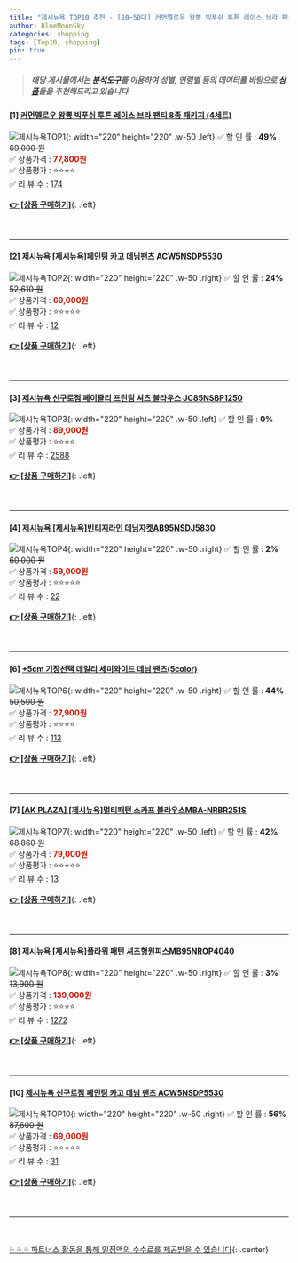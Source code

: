 ```yaml
---
title: "제시뉴욕 TOP10 추천 - [10~50대] 커먼멜로우 왕뽕 빅푸쉬 투톤 레이스 브라 팬티 8종 패키지 (4세트)"
author: BlueMoonSky
categories: shopping
tags: [Top10, shopping]
pin: true
---
```


> ##### 해당 게시물에서는 [**분석도구**](https://itemscout.io/)를 이용하여 **성별**, **연령별** 등의 데이터를 바탕으로 [**상품**](https://link.coupang.com/a/baae76)들을 추천해드리고 있습니다.

#### [1] [커먼멜로우 왕뽕 빅푸쉬 투톤 레이스 브라 팬티 8종 패키지 (4세트)](https://link.coupang.com/re/AFFSDP?lptag=AF5964186&subid=bluemoonsky6999&pageKey=7126495630&traceid=V0-153&itemId=17855662111&vendorItemId=85018985188)
![제시뉴욕TOP1](https://thumbnail10.coupangcdn.com/thumbnails/remote/230x230ex/image/vendor_inventory/5c03/aaa3f8d27f14a11845b4804d1e89d149e2dc27f4385dfffd0499f4d6f216.jpg){: width="220" height="220" .w-50 .left}
✅ 할 인 률 : **49%** ~~<del class="base-price"> 69,000  </del>원~~<br>
✅ 상품가격 : <span style="color:#cb1400"> **77,800원** </span><br>
✅ 상품평가 : ⭐⭐⭐⭐<br>
✅ 리 뷰 수 : [174](https://link.coupang.com/re/AFFSDP?lptag=AF5964186&subid=bluemoonsky6999&pageKey=7126495630&traceid=V0-153&itemId=17855662111&vendorItemId=85018985188)<br>
<br>
[**👉  [상품 구매하기]**](https://link.coupang.com/re/AFFSDP?lptag=AF5964186&subid=bluemoonsky6999&pageKey=7126495630&traceid=V0-153&itemId=17855662111&vendorItemId=85018985188){: .left}
<br>
<br>
<br>

***

#### [2] [제시뉴욕 [제시뉴욕]페인팅 카고 데님팬츠 ACW5NSDP5530](https://link.coupang.com/re/AFFSDP?lptag=AF5964186&subid=bluemoonsky6999&pageKey=7534915390&traceid=V0-153&itemId=19793508648&vendorItemId=86959135678)
![제시뉴욕TOP2](https://thumbnail6.coupangcdn.com/thumbnails/remote/230x230ex/image/vendor_inventory/4bd3/b6982c5e9943e54e9a037aadf140e50a513599649863cae7fd742759c41b.jpg){: width="220" height="220" .w-50 .right}
✅ 할 인 률 : **24%** ~~<del class="base-price"> 52,610  </del>원~~<br>
✅ 상품가격 : <span style="color:#cb1400"> **69,000원** </span><br>
✅ 상품평가 : ⭐⭐⭐⭐⭐<br>
✅ 리 뷰 수 : [12](https://link.coupang.com/re/AFFSDP?lptag=AF5964186&subid=bluemoonsky6999&pageKey=7534915390&traceid=V0-153&itemId=19793508648&vendorItemId=86959135678)<br>
<br>
[**👉  [상품 구매하기]**](https://link.coupang.com/re/AFFSDP?lptag=AF5964186&subid=bluemoonsky6999&pageKey=7534915390&traceid=V0-153&itemId=19793508648&vendorItemId=86959135678){: .left}
<br>
<br>
<br>

***

#### [3] [제시뉴욕 신구로점 페이즐리 프린팅 셔츠 블라우스 JC85NSBP1250](https://link.coupang.com/re/AFFSDP?lptag=AF5964186&subid=bluemoonsky6999&pageKey=7528689694&traceid=V0-153&itemId=19762204527&vendorItemId=86865488240)
![제시뉴욕TOP3](https://thumbnail7.coupangcdn.com/thumbnails/remote/230x230ex/image/vendor_inventory/3ba2/f9c221e3155a8a9b4ac92335bd1d854d1d458e74074ed9c46c620ab10254.jpg){: width="220" height="220" .w-50 .left}
✅ 할 인 률 : **0%** <br>
✅ 상품가격 : <span style="color:#cb1400"> **89,000원** </span><br>
✅ 상품평가 : ⭐⭐⭐⭐<br>
✅ 리 뷰 수 : [2588](https://link.coupang.com/re/AFFSDP?lptag=AF5964186&subid=bluemoonsky6999&pageKey=7528689694&traceid=V0-153&itemId=19762204527&vendorItemId=86865488240)<br>
<br>
[**👉  [상품 구매하기]**](https://link.coupang.com/re/AFFSDP?lptag=AF5964186&subid=bluemoonsky6999&pageKey=7528689694&traceid=V0-153&itemId=19762204527&vendorItemId=86865488240){: .left}
<br>
<br>
<br>

***

#### [4] [제시뉴욕 [제시뉴욕]빈티지라인 데님자켓AB95NSDJ5830](https://link.coupang.com/re/AFFSDP?lptag=AF5964186&subid=bluemoonsky6999&pageKey=7547292505&traceid=V0-153&itemId=19853837494&vendorItemId=86954970197)
![제시뉴욕TOP4](https://thumbnail6.coupangcdn.com/thumbnails/remote/230x230ex/image/vendor_inventory/707c/32bb6d68d6fa63a3c2e75b3468e1556d04790001369d3cfb93a4f80ff8dc.jpg){: width="220" height="220" .w-50 .right}
✅ 할 인 률 : **2%** ~~<del class="base-price"> 60,000  </del>원~~<br>
✅ 상품가격 : <span style="color:#cb1400"> **59,000원** </span><br>
✅ 상품평가 : ⭐⭐⭐⭐⭐<br>
✅ 리 뷰 수 : [22](https://link.coupang.com/re/AFFSDP?lptag=AF5964186&subid=bluemoonsky6999&pageKey=7547292505&traceid=V0-153&itemId=19853837494&vendorItemId=86954970197)<br>
<br>
[**👉  [상품 구매하기]**](https://link.coupang.com/re/AFFSDP?lptag=AF5964186&subid=bluemoonsky6999&pageKey=7547292505&traceid=V0-153&itemId=19853837494&vendorItemId=86954970197){: .left}
<br>
<br>
<br>

***

#### [6] [+5cm 기장선택 데일리 세미와이드 데님 팬츠(5color)](https://link.coupang.com/re/AFFSDP?lptag=AF5964186&subid=bluemoonsky6999&pageKey=7209387880&traceid=V0-153&itemId=18240673210&vendorItemId=85387642547)
![제시뉴욕TOP6](https://thumbnail8.coupangcdn.com/thumbnails/remote/230x230ex/image/vendor_inventory/c58b/b6360a5ea3fe9e520f0bd9420e27d4f2339864f9013ec2cd547674c2efcf.jpg){: width="220" height="220" .w-50 .right}
✅ 할 인 률 : **44%** ~~<del class="base-price"> 50,500  </del>원~~<br>
✅ 상품가격 : <span style="color:#cb1400"> **27,900원** </span><br>
✅ 상품평가 : ⭐⭐⭐⭐<br>
✅ 리 뷰 수 : [113](https://link.coupang.com/re/AFFSDP?lptag=AF5964186&subid=bluemoonsky6999&pageKey=7209387880&traceid=V0-153&itemId=18240673210&vendorItemId=85387642547)<br>
<br>
[**👉  [상품 구매하기]**](https://link.coupang.com/re/AFFSDP?lptag=AF5964186&subid=bluemoonsky6999&pageKey=7209387880&traceid=V0-153&itemId=18240673210&vendorItemId=85387642547){: .left}
<br>
<br>
<br>

***

#### [7] [[AK PLAZA] [제시뉴욕]멀티패턴 스카프 블라우스MBA-NRBR251S](https://link.coupang.com/re/AFFSDP?lptag=AF5964186&subid=bluemoonsky6999&pageKey=6810431315&traceid=V0-153&itemId=16108627362&vendorItemId=83358653797)
![제시뉴욕TOP7](https://thumbnail8.coupangcdn.com/thumbnails/remote/230x230ex/image/vendor_inventory/7e17/22a6ed63f8e61e8db4344875cd81330224973fb208c292fe3f3c2da92d53.jpg){: width="220" height="220" .w-50 .left}
✅ 할 인 률 : **42%** ~~<del class="base-price"> 68,860  </del>원~~<br>
✅ 상품가격 : <span style="color:#cb1400"> **79,000원** </span><br>
✅ 상품평가 : ⭐⭐⭐⭐⭐<br>
✅ 리 뷰 수 : [13](https://link.coupang.com/re/AFFSDP?lptag=AF5964186&subid=bluemoonsky6999&pageKey=6810431315&traceid=V0-153&itemId=16108627362&vendorItemId=83358653797)<br>
<br>
[**👉  [상품 구매하기]**](https://link.coupang.com/re/AFFSDP?lptag=AF5964186&subid=bluemoonsky6999&pageKey=6810431315&traceid=V0-153&itemId=16108627362&vendorItemId=83358653797){: .left}
<br>
<br>
<br>

***

#### [8] [제시뉴욕 [제시뉴욕]플라워 패턴 셔츠형원피스MB95NROP4040](https://link.coupang.com/re/AFFSDP?lptag=AF5964186&subid=bluemoonsky6999&pageKey=7569054085&traceid=V0-153&itemId=19957367363&vendorItemId=87119449807)
![제시뉴욕TOP8](https://thumbnail8.coupangcdn.com/thumbnails/remote/230x230ex/image/vendor_inventory/f22a/a19f83e392062f6d97b23d84d91620c519d3d27252862793f44201f91069.jpg){: width="220" height="220" .w-50 .right}
✅ 할 인 률 : **3%** ~~<del class="base-price"> 13,900  </del>원~~<br>
✅ 상품가격 : <span style="color:#cb1400"> **139,000원** </span><br>
✅ 상품평가 : ⭐⭐⭐⭐<br>
✅ 리 뷰 수 : [1272](https://link.coupang.com/re/AFFSDP?lptag=AF5964186&subid=bluemoonsky6999&pageKey=7569054085&traceid=V0-153&itemId=19957367363&vendorItemId=87119449807)<br>
<br>
[**👉  [상품 구매하기]**](https://link.coupang.com/re/AFFSDP?lptag=AF5964186&subid=bluemoonsky6999&pageKey=7569054085&traceid=V0-153&itemId=19957367363&vendorItemId=87119449807){: .left}
<br>
<br>
<br>

***

#### [10] [제시뉴욕 신구로점 페인팅 카고 데님 팬츠 ACW5NSDP5530](https://link.coupang.com/re/AFFSDP?lptag=AF5964186&subid=bluemoonsky6999&pageKey=7542555505&traceid=V0-153&itemId=19831633362&vendorItemId=86933358548)
![제시뉴욕TOP10](https://thumbnail6.coupangcdn.com/thumbnails/remote/230x230ex/image/vendor_inventory/f8f6/eef3813a7073635edffc400ec1b82e358b2af7bc547d4aedbf1ba23ba7cb.jpg){: width="220" height="220" .w-50 .right}
✅ 할 인 률 : **56%** ~~<del class="base-price"> 87,600  </del>원~~<br>
✅ 상품가격 : <span style="color:#cb1400"> **69,000원** </span><br>
✅ 상품평가 : ⭐⭐⭐⭐⭐<br>
✅ 리 뷰 수 : [31](https://link.coupang.com/re/AFFSDP?lptag=AF5964186&subid=bluemoonsky6999&pageKey=7542555505&traceid=V0-153&itemId=19831633362&vendorItemId=86933358548)<br>
<br>
[**👉  [상품 구매하기]**](https://link.coupang.com/re/AFFSDP?lptag=AF5964186&subid=bluemoonsky6999&pageKey=7542555505&traceid=V0-153&itemId=19831633362&vendorItemId=86933358548){: .left}
<br>
<br>
<br>

***
<br><br>[💦 💦 💦 파트너스 활동을 통해 일정액의 수수료를 제공받을 수 있습니다](https://link.coupang.com/a/baae76){: .center}
